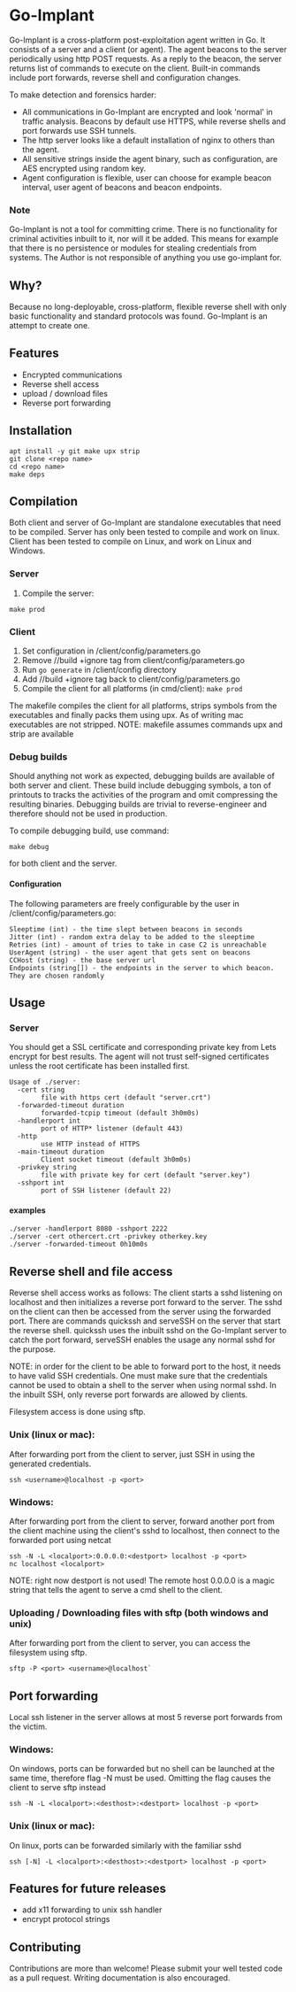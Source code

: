 # Go-Implant
Go-Implant is a cross-platform post-exploitation agent written in Go. It consists of a server and a client (or agent). The agent beacons to the server periodically using http POST requests. As a reply to the beacon, the server returns list of commands to execute on the client. Built-in commands include port forwards, reverse shell and configuration changes.

To make detection and forensics harder:
- All communications in Go-Implant are encrypted and look 'normal' in traffic analysis. Beacons by default use HTTPS, while reverse shells and port forwards use SSH tunnels.
- The http server looks like a default installation of nginx to others than the agent.
- All sensitive strings inside the agent binary, such as configuration, are AES encrypted using random key.
- Agent configuration is flexible, user can choose for example beacon interval, user agent of beacons and beacon endpoints. 


### Note
Go-Implant is not a tool for committing crime. There is no functionality for criminal activities inbuilt to it, nor will it be added. This means for example that there is no persistence or modules for stealing credentials from systems.
The Author is not responsible of anything you use go-implant for.


## Why?
Because no long-deployable, cross-platform, flexible reverse shell with only basic functionality and standard protocols was found. Go-Implant is an attempt to create one.


## Features
- Encrypted communications
- Reverse shell access
- upload / download files
- Reverse port forwarding


## Installation
```
apt install -y git make upx strip
git clone <repo name>
cd <repo name>
make deps
```


## Compilation
Both client and server of Go-Implant are standalone executables that need to be compiled. Server has only been tested to compile and work on linux. Client has been tested to compile on Linux, and work on Linux and Windows.

### Server
1. Compile the server:
```
make prod
```

### Client
1. Set configuration in /client/config/parameters.go
2. Remove //build +ignore tag from client/config/parameters.go
3. Run `go generate` in /client/config directory
4. Add //build +ignore tag back to client/config/parameters.go
3. Compile the client for all platforms (in cmd/client): `make prod`

The makefile compiles the client for all platforms, strips symbols from the executables and finally packs them using upx.
As of writing mac executables are not stripped.
NOTE: makefile assumes commands upx and strip are available

### Debug builds
Should anything not work as expected, debugging builds are available of both server and client. These build include debugging symbols, a ton of printouts to tracks the activities of the program and omit compressing the resulting binaries. Debugging builds are trivial to reverse-engineer and therefore should not be used in production.

To compile debugging build, use command:
```
make debug
```
for both client and the server.

#### Configuration
The following parameters are freely configurable by the user in /client/config/parameters.go:

```
Sleeptime (int) - the time slept between beacons in seconds
Jitter (int) - random extra delay to be added to the sleeptime
Retries (int) - amount of tries to take in case C2 is unreachable
UserAgent (string) - the user agent that gets sent on beacons
CCHost (string) - the base server url
Endpoints (string[]) - the endpoints in the server to which beacon. They are chosen randomly
```


## Usage

### Server

You should get a SSL certificate and corresponding private key from Lets encrypt for best results. The agent will not trust self-signed certificates unless the root certificate has been installed first.

```
Usage of ./server:
  -cert string
    	file with https cert (default "server.crt")
  -forwarded-timeout duration
    	forwarded-tcpip timeout (default 3h0m0s)
  -handlerport int
    	port of HTTP* listener (default 443)
  -http
    	use HTTP instead of HTTPS
  -main-timeout duration
    	Client socket timeout (default 3h0m0s)
  -privkey string
    	file with private key for cert (default "server.key")
  -sshport int
    	port of SSH listener (default 22)
```

#### examples
```
./server -handlerport 8080 -sshport 2222
./server -cert othercert.crt -privkey otherkey.key
./server -forwarded-timeout 0h10m0s
```


## Reverse shell and file access

Reverse shell access works as follows: The client starts a sshd listening on localhost and then initializes a reverse port forward to the server. The sshd on the client can then be accessed from the server using the forwarded port. There are commands quickssh and serveSSH on the server that start the reverse shell. quickssh uses the inbuilt sshd on the Go-Implant server to catch the port forward, serveSSH enables the usage any normal sshd for the purpose. 

NOTE: in order for the client to be able to forward port to the host, it needs to have valid SSH credentials. One must make sure that the credentials cannot be used to obtain a shell to the server when using normal sshd. In the inbuilt SSH, only reverse port forwards are allowed by clients.

Filesystem access is done using sftp.

### Unix (linux or mac):
After forwarding port from the client to server, just SSH in using the generated credentials.
```
ssh <username>@localhost -p <port>
```

### Windows:
After forwarding port from the client to server, forward another port from the client machine using the client's sshd to localhost, then connect to the forwarded port using netcat
```
ssh -N -L <localport>:0.0.0.0:<destport> localhost -p <port>
nc localhost <localport>
```

NOTE: right now destport is not used! The remote host 0.0.0.0 is a magic string that tells the agent to serve a cmd shell to the client.

### Uploading / Downloading files with sftp (both windows and unix)
After forwarding port from the client to server, you can access the filesystem using sftp.
```
sftp -P <port> <username>@localhost`
```

## Port forwarding

Local ssh listener in the server allows at most 5 reverse port forwards from the victim.

### Windows:
On windows, ports can be forwarded but no shell can be launched at the same time, therefore flag -N must be used. Omitting the flag causes the client to serve sftp instead
```
ssh -N -L <localport>:<desthost>:<destport> localhost -p <port>
```

### Unix (linux or mac):
On linux, ports can be forwarded similarly with the familiar sshd
```
ssh [-N] -L <localport>:<desthost>:<destport> localhost -p <port>
```


## Features for future releases
- add x11 forwarding to unix ssh handler
- encrypt protocol strings


## Contributing
Contributions are more than welcome! Please submit your well tested code as a pull request. Writing documentation is also encouraged.
